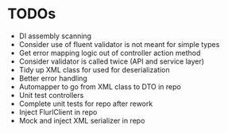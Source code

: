 # TODOs

- DI assembly scanning
- Consider use of fluent validator is not meant for simple types
- Get error mapping logic out of controller action method
- Consider validator is called twice (API and service layer)
- Tidy up XML class for used for deserialization
- Better error handling
- Automapper to go from XML class to DTO in repo
- Unit test controllers
- Complete unit tests for repo after rework
- Inject FlurlClient in repo
- Mock and inject XML serializer in repo